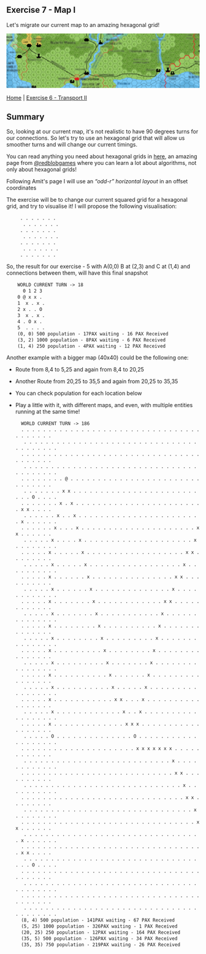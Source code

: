 ## Exercise 7 - Map I

Let's migrate our current map to an amazing hexagonal grid!

<kbd> <img src="exercise_7_header.png" /> </kbd>

[Home](../README.md) | [Exercise 6 - Transport II](exercise-6.md)

## Summary

So, looking at our current map, it's not realistic to have 90 degrees turns for our connections. So let's try to use an
hexagonal grid that will allow us smoother turns and will change our current timings.

You can read anything you need about hexagonal grids in [here](https://www.redblobgames.com/grids/hexagons/), an amazing
page from [@redblobgames](https://github.com/redblobgames) where you can learn a lot about algorithms, not only about
hexagonal grids!

Following Amit's page I will use an _“odd-r” horizontal layout_ in an offset coordinates

The exercise will be to change our current squared grid for a hexagonal grid, and try to visualise it! I will propose
the following visualisation:

         . . . . . . .
          . . . . . . .
         . . . . . . .
          . . . . . . .
         . . . . . . .
          . . . . . . .
         . . . . . . .

So, the result for our exercise - 5 with A(0,0) B at (2,3) and C at (1,4) and connections between them, will have this final snapshot

        WORLD CURRENT TURN -> 18
          0 1 2 3
        0 @ x x . 
        1  x . x . 
        2 x . . O 
        3  x . x . 
        4 . O x . 
        5  . . . . 
        (0, 0) 500 population - 17PAX waiting - 16 PAX Received
        (3, 2) 1000 population - 8PAX waiting - 6 PAX Received
        (1, 4) 250 population - 4PAX waiting - 12 PAX Received

Another example with a bigger map (40x40) could be the following one:

* Route from 8,4 to 5,25 and again from 8,4 to 20,25
* Another Route from 20,25 to 35,5 and again from 20,25 to 35,35
* You can check population for each location below
* Play a little with it, with different maps, and even, with multiple entities running at the same time!


        WORLD CURRENT TURN -> 186
        . . . . . . . . . . . . . . . . . . . . . . . . . . . . . . . . . . . . . . . .
         . . . . . . . . . . . . . . . . . . . . . . . . . . . . . . . . . . . . . . . .
        . . . . . . . . . . . . . . . . . . . . . . . . . . . . . . . . . . . . . . . .
         . . . . . . . . . . . . . . . . . . . . . . . . . . . . . . . . . . . . . . . .
        . . . . . . . . @ . . . . . . . . . . . . . . . . . . . . . . . . . . . . . . .
         . . . . . . . x x . . . . . . . . . . . . . . . . . . . . . . . . . . O . . . .
        . . . . . . . x . x . . . . . . . . . . . . . . . . . . . . . . . . x x . . . .
         . . . . . . x . . x . . . . . . . . . . . . . . . . . . . . . . . x . . . . . .
        . . . . . . x . . . x . . . . . . . . . . . . . . . . . . . . . x x . . . . . .
         . . . . . x . . . . x . . . . . . . . . . . . . . . . . . . . x . . . . . . . .
        . . . . . x . . . . . x . . . . . . . . . . . . . . . . . . x x . . . . . . . .
         . . . . . x . . . . . x . . . . . . . . . . . . . . . . . x . . . . . . . . . .
        . . . . . x . . . . . . x . . . . . . . . . . . . . . . x x . . . . . . . . . .
         . . . . . x . . . . . . x . . . . . . . . . . . . . . x . . . . . . . . . . . .
        . . . . . x . . . . . . . x . . . . . . . . . . . . x x . . . . . . . . . . . .
         . . . . . x . . . . . . . x . . . . . . . . . . . x . . . . . . . . . . . . . .
        . . . . . x . . . . . . . . x . . . . . . . . . . x . . . . . . . . . . . . . .
         . . . . . x . . . . . . . . x . . . . . . . . . x . . . . . . . . . . . . . . .
        . . . . . x . . . . . . . . . x . . . . . . . . x . . . . . . . . . . . . . . .
         . . . . . x . . . . . . . . . x . . . . . . . x . . . . . . . . . . . . . . . .
        . . . . . x . . . . . . . . . . x . . . . . . x . . . . . . . . . . . . . . . .
         . . . . . x . . . . . . . . . . x . . . . . x . . . . . . . . . . . . . . . . .
        . . . . . x . . . . . . . . . . . x x . . . x . . . . . . . . . . . . . . . . .
         . . . . . x . . . . . . . . . . . . x . . x . . . . . . . . . . . . . . . . . .
        . . . . . x . . . . . . . . . . . . . x x x . . . . . . . . . . . . . . . . . .
         . . . . . O . . . . . . . . . . . . . . O . . . . . . . . . . . . . . . . . . .
        . . . . . . . . . . . . . . . . . . . . . x x x x x x x . . . . . . . . . . . .
         . . . . . . . . . . . . . . . . . . . . . . . . . . . x . . . . . . . . . . . .
        . . . . . . . . . . . . . . . . . . . . . . . . . . . . x x . . . . . . . . . .
         . . . . . . . . . . . . . . . . . . . . . . . . . . . . . x . . . . . . . . . .
        . . . . . . . . . . . . . . . . . . . . . . . . . . . . . . x x . . . . . . . .
         . . . . . . . . . . . . . . . . . . . . . . . . . . . . . . . x . . . . . . . .
        . . . . . . . . . . . . . . . . . . . . . . . . . . . . . . . . x x . . . . . .
         . . . . . . . . . . . . . . . . . . . . . . . . . . . . . . . . . x . . . . . .
        . . . . . . . . . . . . . . . . . . . . . . . . . . . . . . . . . . x x . . . .
         . . . . . . . . . . . . . . . . . . . . . . . . . . . . . . . . . . . O . . . .
        . . . . . . . . . . . . . . . . . . . . . . . . . . . . . . . . . . . . . . . .
         . . . . . . . . . . . . . . . . . . . . . . . . . . . . . . . . . . . . . . . .
        . . . . . . . . . . . . . . . . . . . . . . . . . . . . . . . . . . . . . . . .
         . . . . . . . . . . . . . . . . . . . . . . . . . . . . . . . . . . . . . . . .
        (8, 4) 500 population - 141PAX waiting - 67 PAX Received
        (5, 25) 1000 population - 326PAX waiting - 1 PAX Received
        (20, 25) 250 population - 12PAX waiting - 164 PAX Received
        (35, 5) 500 population - 126PAX waiting - 34 PAX Received
        (35, 35) 750 population - 219PAX waiting - 26 PAX Received
